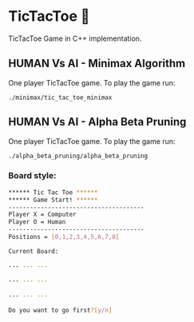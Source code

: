 # TicTacToe :game_die:
TicTacToe Game in C++ implementation.

## HUMAN Vs AI - Minimax Algorithm
One player TicTacToe game. To play the game run:
```
./minimax/tic_tac_toe_minimax
```

## HUMAN Vs AI - Alpha Beta Pruning
One player TicTacToe game. To play the game run:
```
./alpha_beta_pruning/alpha_beta_pruning
```

### Board style:
```bash
****** Tic Tac Toe ****** 
****** Game Start! ******
--------------------------------------
Player X = Computer 
Player O = Human 
--------------------------------------
Positions = [0,1,2,3,4,5,6,7,8]

Current Board:
            
--- --- ---
            
--- --- ---
            
--- --- ---

Do you want to go first?[y/n] 


